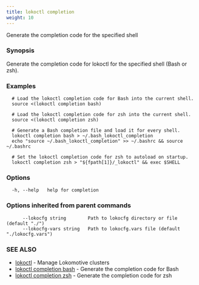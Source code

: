 ```yaml
---
title: lokoctl completion
weight: 10
---
```


Generate the completion code for the specified shell

### Synopsis

  Generate the completion code for lokoctl for the specified shell (Bash or zsh).


### Examples

```
  # Load the lokoctl completion code for Bash into the current shell.
  source <(lokoctl completion bash)

  # Load the lokoctl completion code for zsh into the current shell.
  source <(lokoctl completion zsh)

  # Generate a Bash completion file and load it for every shell.
  lokoctl completion bash > ~/.bash_lokoctl_completion
  echo "source ~/.bash_lokoctl_completion" >> ~/.bashrc && source ~/.bashrc

  # Set the lokoctl completion code for zsh to autoload on startup.
  lokoctl completion zsh > "${fpath[1]}/_lokoctl" && exec $SHELL
```

### Options

```
  -h, --help   help for completion
```

### Options inherited from parent commands

```
      --lokocfg string        Path to lokocfg directory or file (default "./")
      --lokocfg-vars string   Path to lokocfg.vars file (default "./lokocfg.vars")
```

### SEE ALSO

* [lokoctl](lokoctl.md)	 - Manage Lokomotive clusters
* [lokoctl completion bash](lokoctl_completion_bash.md)	 - Generate the completion code for Bash
* [lokoctl completion zsh](lokoctl_completion_zsh.md)	 - Generate the completion code for zsh

